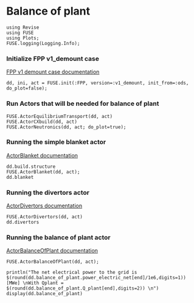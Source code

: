 # Balance of plant


```@julia
using Revise
using FUSE
using Plots;
FUSE.logging(Logging.Info);
```

### Initialize FPP v1_demount case
[FPP v1 demount case documentation](https://fuse.help/cases.html#FPP)


```@julia
dd, ini, act = FUSE.init(:FPP, version=:v1_demount, init_from=:ods, do_plot=false);
```

### Run Actors that will be needed for balance of plant


```@julia
FUSE.ActorEquilibriumTransport(dd, act)
FUSE.ActorCXbuild(dd, act)
FUSE.ActorNeutronics(dd, act; do_plot=true);
```

### Running the simple blanket actor
[ActorBlanket documentation](https://fuse.help/actors.html#Blanket)


```@julia
dd.build.structure
FUSE.ActorBlanket(dd, act);
dd.blanket
```

### Running the divertors actor
[ActorDivertors documentation](https://fuse.help/actors.html#Divertors)


```@julia
FUSE.ActorDivertors(dd, act)
dd.divertors
```

### Running the balance of plant actor
[ActorBalanceOfPlant documentation](https://fuse.help/actors.html#BalanceOfPlant)


```@julia
FUSE.ActorBalanceOfPlant(dd, act);

println("The net electrical power to the grid is $(round(dd.balance_of_plant.power_electric_net[end]/1e6,digits=1)) [MWe] \nWith Qplant = $(round(dd.balance_of_plant.Q_plant[end],digits=2)) \n")
display(dd.balance_of_plant)

```
